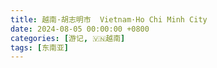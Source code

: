 ```yaml
---
title: 越南·胡志明市  Vietnam·Ho Chi Minh City
date: 2024-08-05 00:00:00 +0800
categories: [游记, 🇻🇳越南]
tags: [东南亚]
---
```


